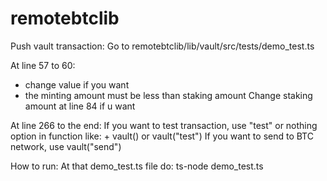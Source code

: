 # remotebtclib

Push vault transaction:
Go to remotebtclib/lib/vault/src/tests/demo_test.ts

At line 57 to 60: 
 + change value if you want
 + the minting amount must be less than staking amount
Change staking amount at line 84 if u want

At line 266 to the end:
If you want to test transaction, use "test" or nothing option in function like:
    + vault() or vault("test")
If you want to send to BTC network, use vault("send")

How to run:
At that demo_test.ts file do:
    ts-node demo_test.ts
